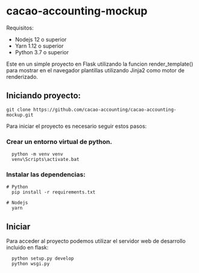 # cacao-accounting-mockup

Requisitos:

  * Nodejs 12 o superior
  * Yarn 1.12 o superior
  * Python 3.7 o superior

  Este en un simple proyecto en Flask utilizando la funcion render_template() para mostrar en el navegador 
  plantillas utilizando Jinja2 como motor de renderizado.

## Iniciando proyecto:

```
git clone https://github.com/cacao-accounting/cacao-accounting-mockup.git
```

Para iniciar el proyecto es necesario seguir estos pasos:

### Crear un entorno virtual de python.

```
  python -m venv venv
  venv\Scripts\activate.bat
```

### Instalar las dependencias:

```
# Python
  pip install -r requirements.txt

# Nodejs
  yarn
```

## Iniciar

Para acceder al proyecto podemos utilizar el servidor web de desarrollo incluido en flask:

```
  python setup.py develop
  python wsgi.py    
```
